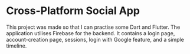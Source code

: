 # Cross-Platform Social App

This project was made so that I can practise some Dart and Flutter. The application utilises Firebase for the backend. It contains a login page, account-creation page, sessions, login with Google feature, and a simple timeline.

